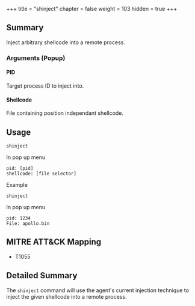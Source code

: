 +++
title = "shinject"
chapter = false
weight = 103
hidden = true
+++

## Summary
Inject arbitrary shellcode into a remote process.

### Arguments (Popup)
#### PID
Target process ID to inject into.

#### Shellcode
File containing position independant shellcode.

## Usage
```
shinject
```
In pop up menu
```
pid: [pid]
shellcode: [file selector]
```

Example
```
shinject
```
In pop up menu
```
pid: 1234
File: apollo.bin
```

## MITRE ATT&CK Mapping

- T1055

## Detailed Summary
The `shinject` command will use the agent's current injection technique to inject the given shellcode into a remote process.
